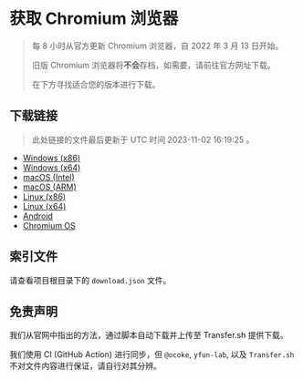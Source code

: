 # 获取 Chromium 浏览器

> 每 8 小时从官方更新 Chromium 浏览器，自 2022 年 3 月 13 日开始。
> 
> 旧版 Chromium 浏览器将**不会**存档，如需要，请前往官方网址下载。
>
> 在下方寻找适合您的版本进行下载。

## 下载链接

> 此处链接的文件最后更新于 UTC 时间 2023-11-02 16:19:25
。

- [Windows (x86)](https://transfer.sh/8qpo87WXHp/Win.zip)
- [Windows (x64)](https://transfer.sh/WIUYxp8agP/Win_x64.zip)
- [macOS (Intel)](https://transfer.sh/ukFoGhSFEe/Mac.zip)
- [macOS (ARM)](https://transfer.sh/56JwUxb1tl/Mac_Arm.zip)
- [Linux (x86)](https://transfer.sh/yAvOnmRYBg/Linux.zip)
- [Linux (x64)](https://transfer.sh/hGioVmTIVJ/Linux_x64.zip)
- [Android](https://transfer.sh/BWwthf8nQb/Android.zip)
- [Chromium OS](https://transfer.sh/2Di8vDwGpv/Linux_ChromiumOS_Full.zip)

## 索引文件

请查看项目根目录下的 `download.json` 文件。

## 免责声明

我们从官网中指出的方法，通过脚本自动下载并上传至 Transfer.sh 提供下载。

我们使用 CI (GitHub Action) 进行同步，但 `@ocoke`, `yfun-lab`, 以及 `Transfer.sh` 不对文件内容进行保证，请自行对其分辨。
